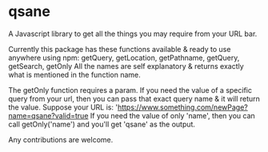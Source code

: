 # qsane
A Javascript library to get all the things you may require from your URL bar.

Currently this package has these functions available & ready to use anywhere using npm:
    getQuery,
    getLocation,
    getPathname,
    getQuery,
    getSearch,
    getOnly
All the names are self explanatory & returns exactly what is mentioned in the function name.

The getOnly function requires a param. If you need the value of a specific query from your url, then you can pass that exact query name & it will return the value.
Suppose your URL is: 'https://www.something.com/newPage?name=qsane?valid=true
If you need the value of only 'name', then you can call getOnly('name') and you'll get 'qsane' as the output.

Any contributions are welcome.
